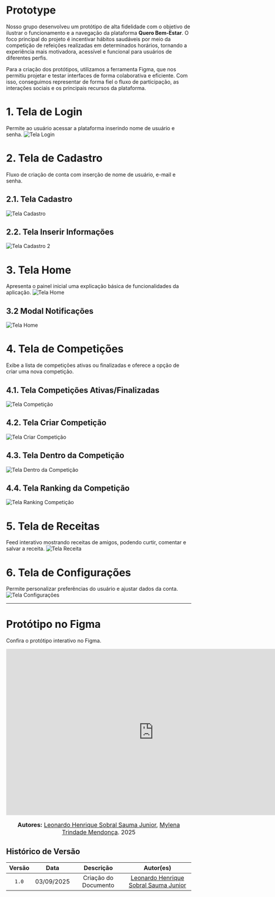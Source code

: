 # Prototype
Nosso grupo desenvolveu um protótipo de alta fidelidade com o objetivo de ilustrar o funcionamento e a navegação da plataforma **Quero Bem-Estar**. O foco principal do projeto é incentivar hábitos saudáveis por meio da competição de refeições realizadas em determinados horários, tornando a experiência mais motivadora, acessível e funcional para usuários de diferentes perfis.

Para a criação dos protótipos, utilizamos a ferramenta Figma, que nos permitiu projetar e testar interfaces de forma colaborativa e eficiente. Com isso, conseguimos representar de forma fiel o fluxo de participação, as interações sociais e os principais recursos da plataforma.

# 1. Tela de Login
Permite ao usuário acessar a plataforma inserindo nome de usuário e senha.
![Tela Login](../../assets/DesignSprint/Prototype/login.png)

# 2. Tela de Cadastro
Fluxo de criação de conta com inserção de nome de usuário, e-mail e senha.

## 2.1. Tela Cadastro
![Tela Cadastro](../../assets/DesignSprint/Prototype/cadastro.png)

## 2.2. Tela Inserir Informações
![Tela Cadastro 2](../../assets/DesignSprint/Prototype/cadastro2.png) 

# 3. Tela Home
Apresenta o painel inicial uma explicação básica de funcionalidades da aplicação.
![Tela Home](../../assets/DesignSprint/Prototype/home.png)

## 3.2 Modal Notificações
![Tela Home](../../assets/DesignSprint/Prototype/notificacoes.png)

# 4. Tela de Competições
Exibe a lista de competições ativas ou finalizadas e oferece a opção de criar uma nova competição.

## 4.1. Tela Competições Ativas/Finalizadas
![Tela Competição](../../assets/DesignSprint/Prototype/competicoes.png)

## 4.2. Tela Criar Competição
![Tela Criar Competição](../../assets/DesignSprint/Prototype/criar_competicao.png)

## 4.3. Tela Dentro da Competição
![Tela Dentro da Competição](../../assets/DesignSprint/Prototype/na_competicao.png)

## 4.4. Tela Ranking da Competição
![Tela Ranking Competição](../../assets/DesignSprint/Prototype/ranking_competicao.png)


# 5. Tela de Receitas
Feed interativo mostrando receitas de amigos, podendo curtir, comentar e salvar a receita.
![Tela Receita](../../assets/DesignSprint/Prototype/receita.png)

# 6. Tela de Configurações
Permite personalizar preferências do usuário e ajustar dados da conta.
![Tela Configurações](../../assets/DesignSprint/Prototype/configuracoes.png)

--- 

# Protótipo no Figma
Confira o protótipo interativo no Figma.

<iframe style="border: 1px solid rgba(0, 0, 0, 0.1);" width="800" height="450" src="https://embed.figma.com/design/43vqTOVGOI2QULKGABcyHp/QueroBemEstar?node-id=0-1&embed-host=share" allowfullscreen></iframe>

<font size="3">
<p style="text-align: center">
<b>Autores:</b> 
<a href="https://github.com/leohssjr" target="_blank">Leonardo Henrique Sobral Sauma Junior</a>, 
<a href="https://github.com/MylenaTrindade" target="_blank">Mylena Trindade Mendonça</a>. 2025
</p>
</font>


## Histórico de Versão

| Versão | Data | Descrição | Autor(es) |
| :-: | :-: | :-: | :-: |
| `1.0` | 03/09/2025  | Criação do Documento | [Leonardo Henrique Sobral Sauma Junior][leohssjr] |

[Arturhk05]: https://github.com/Arturhk05  
[eduardoferre]: https://github.com/eduardoferre  
[fbressa]: https://github.com/fbressa  
[SAnjos3]: https://github.com/SAnjos3  
[JoaoPedro2206]: https://github.com/JoaoPedro2206  
[JoseViniciusQueiroz]: https://github.com/JoseViniciusQueiroz  
[leohssjr]: https://github.com/leohssjr  
[marcomarquesdc]: https://github.com/marcomarquesdc  
[MylenaTrindade]: https://github.com/MylenaTrindade  
[yagoas]: https://github.com/yagoas